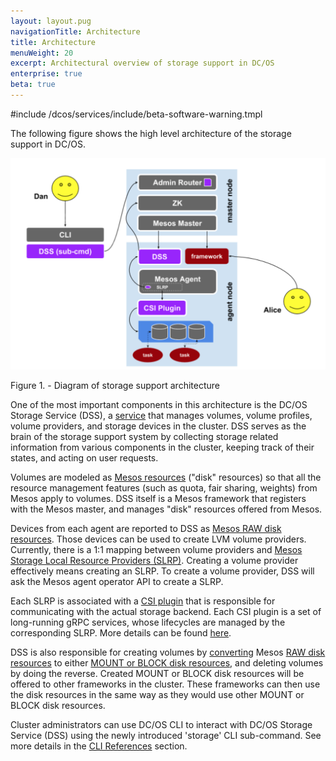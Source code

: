 ```yaml
---
layout: layout.pug
navigationTitle: Architecture
title: Architecture
menuWeight: 20
excerpt: Architectural overview of storage support in DC/OS
enterprise: true
beta: true
---
```

#include /dcos/services/include/beta-software-warning.tmpl

The following figure shows the high level architecture of the storage support in DC/OS.

![Storage support in DC/OS](../img/dcos-storage-architecture.png)

Figure 1. - Diagram of storage support architecture

One of the most important components in this architecture is the DC/OS Storage Service (DSS), a [service](/latest/overview/concepts/#system-service) that manages volumes, volume profiles, volume providers, and storage devices in the cluster.
DSS serves as the brain of the storage support system by collecting storage related information from various components in the cluster, keeping track of their states, and acting on user requests.

Volumes are modeled as [Mesos resources](http://mesos.apache.org/documentation/latest/attributes-resources/#resources) ("disk" resources) so that all the resource management features (such as quota, fair sharing, weights) from Mesos apply to volumes.
DSS itself is a Mesos framework that registers with the Mesos master, and manages "disk" resources offered from Mesos.

Devices from each agent are reported to DSS as [Mesos RAW disk resources](http://mesos.apache.org/documentation/latest/csi/#new-disk-source-types).
Those devices can be used to create LVM volume providers.
Currently, there is a 1:1 mapping between volume providers and [Mesos Storage Local Resource Providers (SLRP)](http://mesos.apache.org/documentation/latest/csi/#storage-local-resource-provider).
Creating a volume provider effectively means creating an SLRP.
To create a volume provider, DSS will ask the Mesos agent operator API to create a SLRP.

Each SLRP is associated with a [CSI plugin](http://mesos.apache.org/documentation/latest/csi/#slrp-configuration) that is responsible for communicating with the actual storage backend.
Each CSI plugin is a set of long-running gRPC services, whose lifecycles are managed by the corresponding SLRP.
More details can be found [here](http://mesos.apache.org/documentation/latest/csi/#standalone-containers-for-csi-plugins).

DSS is also responsible for creating volumes by [converting](http://mesos.apache.org/documentation/latest/csi/#new-offer-operations-for-disk-resources) Mesos [RAW disk resources](http://mesos.apache.org/documentation/latest/csi/#new-disk-source-types) to either [MOUNT or BLOCK disk resources](http://mesos.apache.org/documentation/latest/csi/#new-disk-source-types), and deleting volumes by doing the reverse.
Created MOUNT or BLOCK disk resources will be offered to other frameworks in the cluster.
These frameworks can then use the disk resources in the same way as they would use other MOUNT or BLOCK disk resources.

Cluster administrators can use DC/OS CLI to interact with DC/OS Storage Service (DSS) using the newly introduced 'storage' CLI sub-command.
See more details in the [CLI References](../cli-references/) section.
